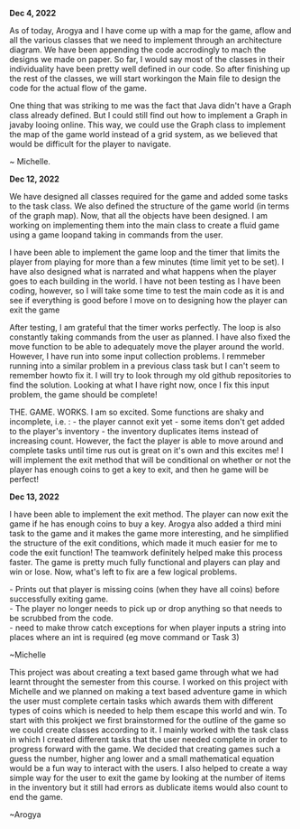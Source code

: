**Dec 4, 2022**
<p>As of today, Arogya and I have come up with a map for the game, aflow and all the various classes that we need to implement through an architecture diagram. We have been appending the code accrodingly to mach the designs we made on paper. So far, I would say most of the classes in their individuality have been pretty well defined in our code. So after finishing up the rest of the classes, we will start workingon the Main file to design the code for the actual flow of the game.</p>
<p> One thing that was striking to me was the fact that Java didn't have a Graph class already defined. But I could still find out how to implement a Graph in javaby looing online. This way, we could use the Graph class to implement the map of the game world instead of a grid system, as we believed that would be difficult for the player to navigate. </p>
<p>~ Michelle.</p> 

**Dec 12, 2022**
<p>We have designed all classes required for the game and added some tasks to the task class. We also defined the structure of the game world (in terms  of the graph map). Now, that all the objects have been designed. I am working on implementing them into the main class to create a fluid game using a game loopand taking in commands from the user. </p>
<p>I have been able to implement the game loop and the timer that limits the player from playing for more than a few minutes (time limit yet to be set). I have also designed what is narrated and what happens when the player goes to each building in the world. I have not been testing as I have been coding, however, so I will take some time to test the main code as it is and see if everything is good before I move on to designing how the player can exit the game</p>
<p>After testing, I am grateful that the timer works perfectly. The loop is also constantly taking commands from the user as planned. I have also fixed the move function to be able to adequately move the player around the world. However, I have run into some input collection problems. I remmeber running into a similar problem in a previous class task but I can't seem to remember howto fix it. I will try to look through my old github repositories to find the solution. Looking at what I have right now, once I fix this input problem, the game should be complete!</p>
<p> THE. GAME. WORKS. I am so excited. Some functions are shaky and incomplete, i.e. : - the player cannot exit yet - some items don't get added to the player's inventory - the inventory duplicates items instead of increasing count. However, the fact the player is able to move around and complete tasks until time rus out is great on it's own and this excites me! I will implement the exit method that will be conditional on whether or not the player has enough coins to get a key to exit, and then he game will be perfect!</p>

**Dec 13, 2022**
<p> I have been able to implement the exit method. The player can now exit the game if he has enough coins to buy a key. Arogya also added a third mini task to the game and it makes the game more interesting, and he simplified the structure of the exit conditions, which made it much easier for me to code the exit function! The teamwork definitely helped make this process faster. The game is pretty much fully functional and players can play and win or lose. Now, what's left to fix are a few logical problems.</p>
<p> - Prints out that player is missing coins (when they have all coins) before successfully exiting game. <br>
- The player no longer needs to pick up or drop anything so that needs to be scrubbed from the code. <br>
- need to make throw catch exceptions for when player inputs a string into places where an int is required (eg move command or Task 3)</p>
<p>~Michelle</p>

<p> This project was about creating a text based game through what we had learnt throught the semester from this course. I worked on this project with Michelle and we planned on making a text based adventure game in which the user must complete certain tasks which awards them with different types of coins which is needed to help them escape this world and win. To start with this prokject we first brainstormed for the outline of the game so we could create classes according to it. I mainly worked with the task class in which I created different tasks that the user needed complete in order to progress forward with the game. We decided that creating games such a guess the number, higher ang lower and a small mathematical equation would be a fun way to interact with the users. I also helped to create a way simple way for the user to exit the game by looking at the number of items in the inventory but it still had errors as dublicate items would also count to end the game.</p>
<p>~Arogya</p>